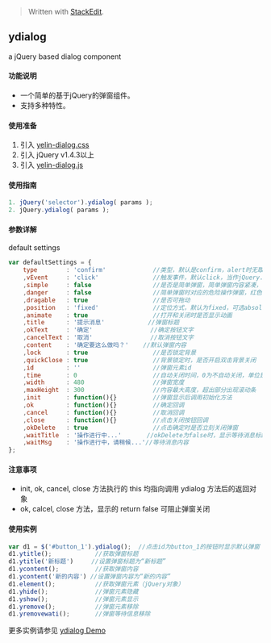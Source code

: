 > Written with [StackEdit](https://stackedit.io/).

## ydialog ##
a jQuery based dialog component

#### 功能说明 ####

* 一个简单的基于jQuery的弹窗组件。  
* 支持多种特性。

#### 使用准备 ####

1. 引入 [yelin-dialog.css](https://github.com/xincici/ydialog/blob/master/css/yelin-dialog.css)
2. 引入 jQuery v1.4.3以上
3. 引入 [yelin-dialog.js](https://github.com/xincici/ydialog/blob/master/js/yelin-dialog.js)

#### 使用指南 ####

``` javascript
1. jQuery('selector').ydialog( params );
2. jQuery.ydialog( params );
```

#### 参数详解 ####
default settings
``` javascript
var defaultSettings = {
    type        : 'confirm'             //类型，默认是confirm，alert时无取消按钮
    ,vEvent     : 'click'               //触发事件，默认click，当作jQuery.fn.ydialog使用时
    ,simple     : false                 //是否是简单弹窗，简单弹窗内容紧凑，一般内容为一句话
    ,danger     : false                 //简单弹窗时对应的危险操作弹窗，红色警告图标
    ,dragable   : true                  //是否可拖动
    ,position   : 'fixed'               //定位方式，默认为fixed，可选absolute
    ,animate    : true                  //打开和关闭时是否显示动画
    ,title      : '提示消息'            //弹窗标题
    ,okText     : '确定'                //确定按钮文字
    ,cancelText : '取消'                //取消按钮文字
    ,content    : '确定要这么做吗？'    //默认弹窗内容
    ,lock       : true                  //是否锁定背景
    ,quickClose : true                  //背景锁定时，是否开启双击背景关闭
    ,id         : ''                    //弹窗元素id
    ,time       : 0                     //自动关闭时间，0为不自动关闭，单位是秒
    ,width      : 480                   //弹窗宽度
    ,maxHeight  : 300                   //内容最大高度，超出部分出现滚动条
    ,init       : function(){}          //弹窗显示后调用初始化方法
    ,ok         : function(){}          //确定回调
    ,cancel     : function(){}          //取消回调
    ,close      : function(){}          //点击关闭按钮回调
    ,okDelete   : true                  //点击确定时是否立刻关闭弹窗
    ,waitTitle  : '操作进行中...'       //okDelete为false时，显示等待消息标题
    ,waitMsg    : '操作进行中，请稍候...'//等待消息内容
};
```
#### 注意事项 ####
  - init, ok, cancel, close 方法执行的 this 均指向调用 ydialog 方法后的返回对象 
  - ok, calcel, close 方法，显示的 return false 可阻止弹窗关闭 

#### 使用实例 ####

``` javascript
var d1 = $('#button_1').ydialog();  //点击id为button_1的按钮时显示默认弹窗
d1.ytitle();            //获取弹窗标题
d1.ytitle('新标题')     //设置弹窗标题为“新标题”
d1.ycontent();          //获取弹窗内容
d1.ycontent('新的内容') //设置弹窗内容为“新的内容”
d1.element();           //获取弹窗元素（jQuery对象）
d1.yhide();             //弹窗元素隐藏
d1.yshow();             //弹窗元素显示
d1.yremove();           //弹窗元素移除
d1.yremovewati();       //弹窗等待信息移除
```
更多实例请参见 [ydialog Demo](http://xincici.github.io/ydialog/index.html)

